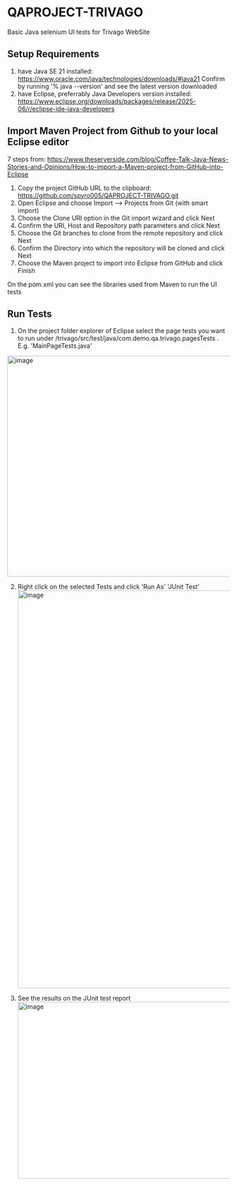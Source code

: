 # QAPROJECT-TRIVAGO
Basic Java selenium UI tests for Trivago WebSite

## Setup Requirements
1) have Java SE 21 installed: https://www.oracle.com/java/technologies/downloads/#java21
   Confirm by running '% java --version' and see the latest version downloaded
3) have Eclipse, preferrably Java Developers version installed: https://www.eclipse.org/downloads/packages/release/2025-06/r/eclipse-ide-java-developers

## Import Maven Project from Github to your local Eclipse editor
7 steps from: https://www.theserverside.com/blog/Coffee-Talk-Java-News-Stories-and-Opinions/How-to-import-a-Maven-project-from-GitHub-into-Eclipse
1) Copy the project GitHub URL to the clipboard: https://github.com/spyro005/QAPROJECT-TRIVAGO.git
2) Open Eclipse and choose Import –> Projects from Git (with smart import)
3) Choose the Clone URI option in the Git import wizard and click Next
4) Confirm the URI, Host and Repository path parameters and click Next
5) Choose the Git branches to clone from the remote repository and click Next
6) Confirm the Directory into which the repository will be cloned and click Next
7) Choose the Maven project to import into Eclipse from GitHub and click Finish

On the pom.xml you can see the libraries used from Maven to run the UI tests

## Run Tests 

1) On the project folder explorer of Eclipse select the page tests you want to run under /trivago/src/test/java/com.demo.qa.trivago.pagesTests .
  E.g. 'MainPageTests.java'
<img width="800" height="500" alt="image" src="https://github.com/user-attachments/assets/9b03b8b4-b8c8-4791-b44a-bf50cef38dcb" />

2) Right click on the selected Tests and click 'Run As' 'JUnit Test'
   <img width="1200" height="900" alt="image" src="https://github.com/user-attachments/assets/24af8653-d07a-4459-8716-c60ae17dba9a" />  

3) See the results on the JUnit test report
   <img width="900" height="400" alt="image" src="https://github.com/user-attachments/assets/ad68e43e-758c-4701-9790-30b841190603" />




